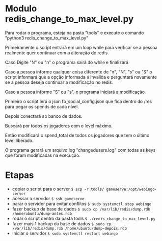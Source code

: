 # Modulo redis_change_to_max_level.py

Para rodar o programa, esteja na pasta "tools" e execute o comando "python3 redis_change_to_max_level.py"

Primeiramente o script entrará em um loop while para verificar se a pessoa realmente quer continuar com a alteração do redis.

Caso Digite "N" ou "n" o programa sairá do while e finalizará.

Caso a pessoa informe qualquer coisa diferente de "n", "N", "s" ou "S" o script informará que a opção informada é invalida e perguntará novamente se a pessoa deseja continuar a modificação no redis.

Caso a pessoa informe "S" ou "s", o programa iniciará a modificação.

Primeiro o script lerá o json fb_social_config.json que fica dentro do /res para pegar os spends de cada nível.

Depois conectará ao banco de dados.

Buscará por todos os jogadores com o level máximo.

Então modificará o spend_total de todos os jogadores que tem o último level liberado.

O programa gerará um arquivo log "changedusers.log" com todas as keys que foram modificadas na execução.

# Etapas
- copiar o script para o server
`$ scp -r tools/ gameserve:/opt/webingo-server`
- acessar o servidor
`$ ssh gameserve`
- parar o servidor para evitar conflitos
`$ sudo systemctl stop webingo`
- fazer backup da base de dados
`$ sudo cp /var/lib/redis/dump.rdb /home/ubuntu/dump-antes.rdb`
- rodar o script dentro da pasta tools
`$ ./redis_change_to_max_level.py`
- fazer mais 1 backup da base de dados
`$ sudo cp /var/lib/redis/dump.rdb /home/ubuntu/dump-depois.rdb`
- iniciar o servidor
`$ sudo systemctl restart webingo`